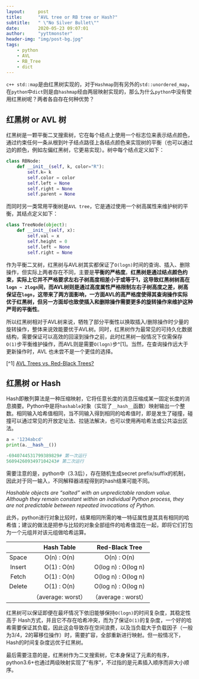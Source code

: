 ```yaml
---
layout:     post
title:      "AVL tree or RB tree or Hash?"
subtitle:   " \"No Silver Bullet\""
date:       2020-05-23 09:07:01
author:     "yyttmonster"
header-img: "img/post-bg.jpg"
tags:
    - python
    - AVL
    - RB_Tree
    - dict
---
```

`c++ std::map`是由红黑树实现的，对于`Hashmap`则有另外的`std::unordered_map`，在`python`中`dict`则是由`hashmap`经由两层映射实现的，那么为什么`python`中没有使用红黑树呢？两者各自存在何种优势？

## 红黑树 or AVL 树

红黑树是一颗平衡二叉搜索树，它在每个结点上使用一个标志位来表示结点颜色，通过约束任何一条从根到叶子结点路径上各结点颜色来实现树的平衡（也可以通过边的颜色，例如左偏红黑树，它更易实现）。树中每个结点定义如下：
```python
class RBNode:
    def __init__(self, k, color="R"):
        self.k= k
        self.color = color
        self.left = None
        self.right = None
        self.parent = None
```
而同时另一类常用平衡树是`AVL tree`，它是通过使用一个树高属性来维护树的平衡，其结点定义如下：
```python
class TreeNode(object):  
    def __init__(self, x):  
        self.val = x  
        self.height = 0  
        self.left = None  
        self.right = None
```
作为平衡二叉树，红黑树与AVL树其实都保证了`O(logn)`时间的查询、插入、删除操作，但实际上两者存在不同，主要是**平衡的严格度**。**红黑树是通过结点颜色约束，实际上它并不严格要求左右子树高度相差小于或等于1，这导致红黑树树高在`logn ~ 2logn`间，而AVL树则是通过高度属性严格限制左右子树高度之差，树高保证在`logn`，这带来了两方面影响，一方面AVL的高严格度使得其查询操作实际优于红黑树，但另一方面却也致使插入和删除操作需要更多的旋转操作来维护这种严苛的平衡性**。

所以红黑树相对于AVL树来说，牺牲了部分平衡性以换取插入/删除操作时少量的旋转操作，整体来说效能要优于AVL树。同时，红黑树作为最常见的可持久化数据结构，需要保证可以高效的回滚到操作之前，此时红黑树一般情况下仅需保存`O(1)`步平衡维护操作，而AVL则是需要`O(logn)`步^[1]。当然，在查询操作远大于更新操作时，AVL 也未尝不是一个更佳的选择。

[^1] [AVL Trees vs. Red-Black Trees?](https://discuss.fogcreek.com/joelonsoftware/default.asp?cmd=show&ixPost=22948)

## 红黑树 or Hash

Hash即散列算法是一种压缩映射，它将任意长度的消息压缩成某一固定长度的消息摘要。Python中是将`hashable`对象（实现了`__hash__`函数）映射输出一个整数。相同输入哈希值相同，当不同输入得到相同的哈希值时，即是发生了碰撞，碰撞可以通过常见的开放定址法、拉链法解决，也可以使用再哈希法或公共溢出区法。
```python
a = '1234abcd'  
print(a.__hash__()) 

-6940744531799389829# 第一次运行
5609426093497104243# 第二次运行
```
需要注意的是，python中（3.3后），存在随机生成secret prefix/suffix的机制，因此对于同一输入，不同解释器进程得到的hash结果可能不同。

*Hashable objects are “salted” with an unpredictable random value. Although they remain constant within an individual Python process, they are not predictable between repeated invocations of Python.*

此外，python进行对象比较时，结果相同所需的唯一特征属性是其具有相同的哈希值；建议的做法是把参与比较的对象全部组件的哈希值混在一起，即将它们打包为一个元组并对该元组做哈希运算。

|        |     Hash Table     |   Red-Black Tree    |
| :----: | :----------------: | :-----------------: |
| Space  |    O(n) : O(n)     |     O(n) : O(n)     |
| Insert |    O(1) : O(n)     | O(log n) : O(log n) |
| Fetch  |    O(1) : O(n)     | O(log n) : O(log n) |
| Delete |    O(1) : O(n)     | O(log n) : O(log n) |
|        | （average: worst） | （average : worst） |

红黑树可以保证即便在最坏情况下依旧能够保持`O(logn)`的时间复杂度，其稳定性高于 Hash方式，并且它不存在哈希冲突，而为了保证`O(1)`的复杂度，一个好的哈希需要保证其负载，因此这会导致存在空间浪费，以及当负载大于负载因子（一般为3/4，2的幂移位操作）时，需要扩容，全部重新进行映射。但一般情况下，Hash的时间复杂度远优于红黑树。

最后需要注意的是，红黑树作为二叉搜索树，它本身保证了元素的有序，python3.6+也通过两级映射实现了“有序”，不过指的是元素插入顺序而非大小顺序。